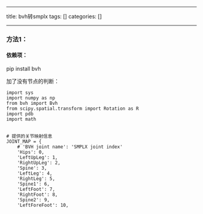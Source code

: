 
--- 
title:  bvh转smplx 
tags: []
categories: [] 

---


### 方法1：



#### 依赖项：

pip install bvh

加了没有节点的判断： 

```
import sys
import numpy as np
from bvh import Bvh
from scipy.spatial.transform import Rotation as R
import pdb
import math


# 提供的关节映射信息
JOINT_MAP = {
    # 'BVH joint name': 'SMPLX joint index'
    'Hips': 0,
    'LeftUpLeg': 1,
    'RightUpLeg': 2,
    'Spine': 3,
    'LeftLeg': 4,
    'RightLeg': 5,
    'Spine1': 6,
    'LeftFoot': 7,
    'RightFoot': 8,
    'Spine2': 9,
    'LeftForeFoot': 10,
 
```

